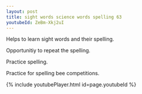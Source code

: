 ```yaml
---
layout: post
title: sight words science words spelling 63
youtubeId: ZeBm-Xkj2uI
---
```

 
 
Helps to learn sight words and their spelling.

Opportunitiy to repeat the spelling. 

Practice spelling. 
 
Practice for spelling bee competitions. 
 
{% include youtubePlayer.html id=page.youtubeId %}
 
 
